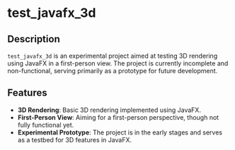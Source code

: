 # test_javafx_3d

## Description
`test_javafx_3d` is an experimental project aimed at testing 3D rendering using JavaFX in a first-person view. The project is currently incomplete and non-functional, serving primarily as a prototype for future development.

## Features
- **3D Rendering**: Basic 3D rendering implemented using JavaFX.
- **First-Person View**: Aiming for a first-person perspective, though not fully functional yet.
- **Experimental Prototype**: The project is in the early stages and serves as a testbed for 3D features in JavaFX.
